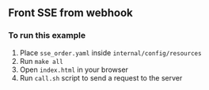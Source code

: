 ## Front SSE from webhook

### To run this example

1. Place `sse_order.yaml` inside `internal/config/resources`
2. Run `make all`
3. Open `index.html` in your browser
4. Run `call.sh` script to send a request to the server